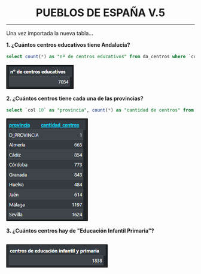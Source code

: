 <style>
  h1{
    text-align: center;
    font-weight: bold;
    border: none;
    margin-bottom: 0px;
  }

  p{
    text-align: justify;
  }

  img{
    border: 2px solid black;
  }
</style>

<h1>PUEBLOS DE ESPAÑA V.5</h1>

<hr>

<p>Una vez importada la nueva tabla...</p>

<p><b>1. ¿Cuántos centros educativos tiene Andalucía?</b></p>

```sql
select count(*) as "nº de centros educativos" from da_centros where `col 10` in('almería', 'cádiz', 'córdoba', 'granada', 'huelva', 'jaén', 'málaga', 'sevilla');
```

<img src="img/1.png">

<p><b>2. ¿Cuántos centros tiene cada una de las provincias?</b></p>

```sql
select `col 10` as "provincia", count(*) as "cantidad de centros" from da_centros group by provincia;
```

<img src="img/2.png">

<p><b>3. ¿Cuántos centros hay de "Educación Infantil Primaria"?</b></p>

```sql

```

<img src="img/3.png">